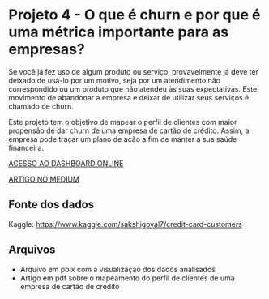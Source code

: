 # Projeto 4 - O que é churn e por que é uma métrica importante para as empresas?

Se você já fez uso de algum produto ou serviço, provavelmente já deve ter deixado de usá-lo por um motivo, seja por um atendimento não correspondido ou um produto que não atendeu às suas expectativas. Este movimento de abandonar a empresa e deixar de utilizar seus serviços é chamado de churn.

Este projeto tem o objetivo de mapear o perfil de clientes com maior propensão de dar churn de uma empresa de cartão de crédito. Assim, a empresa pode traçar um plano de ação a fim de manter a sua saúde financeira.

[ACESSO AO DASHBOARD ONLINE](https://app.powerbi.com/view?r=eyJrIjoiMDcyN2ZkMTUtOThlYS00MzM4LWIzOTQtODI2YjEyZWI3MzU1IiwidCI6ImNhMGRiYTRiLTRlYTktNGVkNS04ODMwLTUzNzk5MzkwZWMzNSJ9)

[ARTIGO NO MEDIUM](https://theresarocha.medium.com/o-que-%C3%A9-churn-e-por-que-%C3%A9-uma-m%C3%A9trica-importante-para-as-empresas-2a869b104249)

## Fonte dos dados

Kaggle: https://www.kaggle.com/sakshigoyal7/credit-card-customers

## Arquivos

- Arquivo em pbix com a visualização dos dados analisados
- Artigo em pdf sobre o mapeamento do perfil de clientes de uma empresa de cartão de crédito
